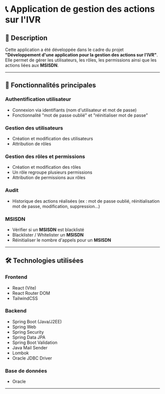 # 📞 Application de gestion des actions sur l'IVR

## 🧾 Description

Cette application a été développée dans le cadre du projet **"Développement d'une application pour la gestion des actions sur l'IVR"**.  
Elle permet de gérer les utilisateurs, les rôles, les permissions ainsi que les actions liées aux **MSISDN**.

---

## 🚀 Fonctionnalités principales

### **Authentification utilisateur**
- Connexion via identifiants (nom d'utilisateur et mot de passe)
- Fonctionnalité "mot de passe oublié" et "réinitialiser mot de passe"

### **Gestion des utilisateurs**
- Création et modification des utilisateurs
- Attribution de rôles

### **Gestion des rôles et permissions**
- Création et modification des rôles
- Un rôle regroupe plusieurs permissions
- Attribution de permissions aux rôles

### **Audit**
- Historique des actions réalisées (ex : mot de passe oublié, réinitialisation mot de passe, modification, suppression...)

### **MSISDN**
- Vérifier si un **MSISDN** est blacklisté
- Blacklister / Whitelister un **MSISDN**
- Réinitialiser le nombre d'appels pour un **MSISDN**

---

## 🛠️ Technologies utilisées

### **Frontend**
- React (Vite)
- React Router DOM
- TailwindCSS

### **Backend**
- Spring Boot (Java/J2EE)
- Spring Web
- Spring Security
- Spring Data JPA
- Spring Boot Validation
- Java Mail Sender
- Lombok
- Oracle JDBC Driver

### **Base de données**
- Oracle

---

